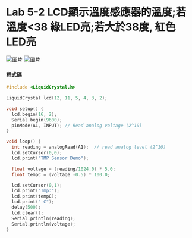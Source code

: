<h1>Lab 5-2 LCD顯示溫度感應器的溫度;若溫度<38 綠LED亮;若大於38度, 紅色LED亮</h1>

  ![圖片](https://user-images.githubusercontent.com/16370565/138578134-bfe65986-ab8a-4fc9-a04f-3c6b1aa3c77f.png)
![圖片](https://user-images.githubusercontent.com/16370565/138578147-5edab9ce-4685-451d-9ff7-18347b640ee7.png)

  
  <h4>程式碼</H4>
  
  ````C
  #include <LiquidCrystal.h>

LiquidCrystal lcd(12, 11, 5, 4, 3, 2);

void setup() {
    lcd.begin(16, 2);
    Serial.begin(9600);	
    pinMode(A1, INPUT); // Read analog voltage (2^10)
}

void loop() {
    int reading = analogRead(A1);  // read analog level (2^10)
    lcd.setCursor(0,0);  
    lcd.print("TMP Sensor Demo");
  
    float voltage = (reading/1024.0) * 5.0;
    float tempC = (voltage -0.5) * 100.0;

    lcd.setCursor(0,1);
    lcd.print("Tmp:");
    lcd.print(tempC);
    lcd.print(" C");
    delay(500);
    lcd.clear();
    Serial.println(reading);
    Serial.println(voltage);  
}
  ````

